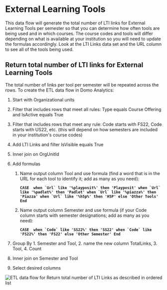 # External Learning Tools

This data flow will generate the total number of LTI links for External Learning Tools per semester so that you can determine how often tools are being used and in which courses. The course codes and tools will differ depending on what is available at your institution so you will need to update the formulas accordingly. Look at the LTI Links data set and the URL column to see all of the tools being used. 

## Return total number of LTI links for External Learning Tools

The total number of links per tool per semester will be repeated across the rows. To create the ETL data flow in Domo Analytics:

1. Start with Organizational units
2. Filter that includes rows that meet all rules: Type equals Course Offering and IsActive equals True
3. Filter that includes rows that meet any rule: Code starts with FS22, Code starts with US22, etc. (this will depend on how semesters are included in your institution's course codes)
4. Add LTI Links and filter IsVisible equals True
5. Inner join on OrgUnitId
6. Add formulas
    1. Name output column Tool and use formula (find a word that is in the URL for each tool to identify it; add as many as you need):
    
		**``CASE 
		when `Url` like '%playposit%' then 'Playposit'
		when `Url` like '%padlet%' then 'Padlet'
		when `Url` like '%piazza%' then 'Piazza'
		when `Url` like '%h5p%' then 'H5P'
		else 'Other Tools'
		End``**
    
    2. Name output column Semester and use formula (if your Code column starts with semester designations; add as many as you need):

		**``CASE 
		when `Code` like 'SS22%' then 'SS22'
		when `Code` like 'FS22%' then 'FS22'
		else 'Other Semester'
		End``**
    
7. Group By 1. Semester and Tool, 2. name the new column TotalLinks, 3. Tool, 4. Count
8. Inner join on Semester and Tool
9. Select desired columns

![ETL data flow for Return total number of LTI Links as described in ordered list](https://jenniferlynnwagner.com/img/etl/domo-etl-lti-tools.png)

